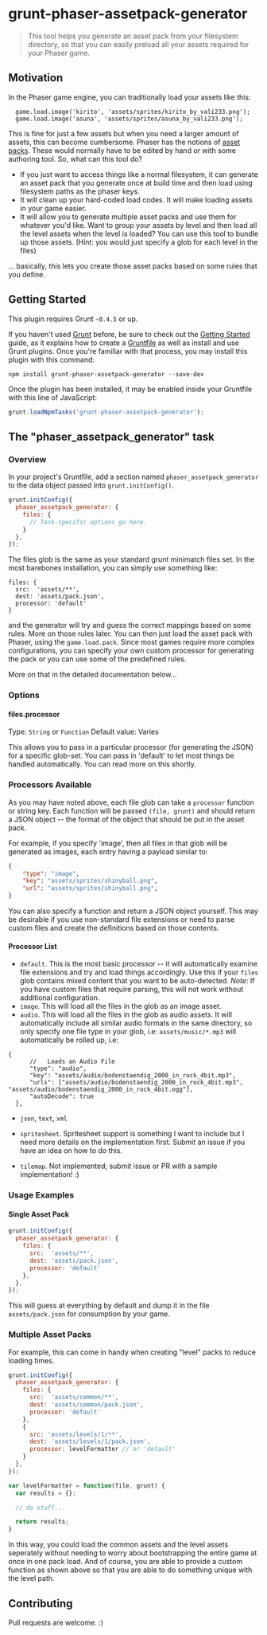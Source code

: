 # grunt-phaser-assetpack-generator

> This tool helps you generate an asset pack from your filesystem directory, so that you can easily preload all your assets required for your Phaser game.

## Motivation

In the Phaser game engine, you can traditionally load your assets like this:

```
  game.load.image('kirito', 'assets/sprites/kirito_by_vali233.png');
  game.load.image('asuna', 'assets/sprites/asuna_by_vali233.png');
```

This is fine for just a few assets but when you need a larger amount of assets,
this can become cumbersome. Phaser has the notions of [asset packs](http://www.html5gamedevs.com/topic/6807-new-phaser-asset-pack-feature-please-test/). These would normally have to be edited by hand or with some authoring tool. So, what can this tool do?

* If you just want to access things like a normal filesystem, it can generate an asset pack that you generate once at build time and then load using filesystem paths as the phaser keys.
* It will clean up your hard-coded load codes. It will make loading assets in your game easier.
* It will allow you to generate multiple asset packs and use them for whatever you'd like. Want to group your assets by level and then load all the level assets when the level is loaded? You can use this tool to bundle up those assets. (Hint:  you would just specify a glob for each level in the files)


... basically, this lets you create those asset packs based on some rules
that you define.

## Getting Started
This plugin requires Grunt `~0.4.5` or up.

If you haven't used [Grunt](http://gruntjs.com/) before, be sure to check out the [Getting Started](http://gruntjs.com/getting-started) guide, as it explains how to create a [Gruntfile](http://gruntjs.com/sample-gruntfile) as well as install and use Grunt plugins. Once you're familiar with that process, you may install this plugin with this command:

```shell
npm install grunt-phaser-assetpack-generator --save-dev
```

Once the plugin has been installed, it may be enabled inside your Gruntfile with this line of JavaScript:

```js
grunt.loadNpmTasks('grunt-phaser-assetpack-generator');
```

## The "phaser_assetpack_generator" task

### Overview
In your project's Gruntfile, add a section named `phaser_assetpack_generator` to the data object passed into `grunt.initConfig()`.

```js
grunt.initConfig({
  phaser_assetpack_generator: {
    files: {
      // Task-specific options go here.
    }
  },
});
```

The files glob is the same as your standard grunt minimatch files set. In the most barebones installation, you can simply use something like:

```
files: {
  src:  'assets/**',
  dest: 'assets/pack.json',
  processor: 'default'
}
```
and the generator will try and guess the correct mappings based on some rules. More on those rules later. You can then just load the asset pack with Phaser, using
the `game.load.pack`. Since most games require more complex configurations, you can specify your own custom processor for generating the pack or you can use some of the
predefined rules.

More on that in the detailed documentation below...

### Options

#### files.processor
Type: `String` or `Function`
Default value: Varies

This allows you to pass in a particular processor (for generating the JSON) for a specific glob-set. You can pass in 'default' to let most things be handled
automatically. You can read more on this shortly.

### Processors Available

As you may have noted above, each file glob can take a `processor` function or string key. Each function will be passed `(file, grunt)` and should return a JSON object -- the format of the object that should be put in the asset pack.

For example, if you specify 'image', then all files in that glob will be generated as images, each entry having a payload similar to:

```json
{
    "type": "image",
    "key": "assets/sprites/shinyball.png",
    "url": "assets/sprites/shinyball.png",
}
```

You can also specify a function and return a JSON object yourself. This
may be desirable if you use non-standard file extensions or need to parse
custom files and create the definitions based on those contents.

 #### Processor List

 * `default`. This is the most basic processor -- it will automatically examine file extensions and try and load things accordingly. Use this if your `files` glob contains mixed content that you want to be auto-detected. *Note*: If you have custom files that require parsing, this will not work without additional configuration.
 * `image`. This will load all the files in the glob as an image asset.
 * `audio`. This will load all the files in the glob as audio assets. It will automatically include all similar audio formats in the same directory, so only specify one file type in your glob, i.e: `assets/music/*.mp3` will automatically be rolled up, i.e:

 ```
 {
       //   Loads an Audio File
       "type": "audio",
       "key": "assets/audio/bodenstaendig_2000_in_rock_4bit.mp3",
       "urls": ["assets/audio/bodenstaendig_2000_in_rock_4bit.mp3", "assets/audio/bodenstaendig_2000_in_rock_4bit.ogg"],
       "autoDecode": true
   },
 ```

* `json`, `text`, `xml`
* `spritesheet`. Spritesheet support is something I want to include but I need more details on the implementation first. Submit an issue if you have an idea on how to do this.

* `tilemap`. Not implemented; submit issue or PR with a sample implementation! :)

### Usage Examples

#### Single Asset Pack

```js
grunt.initConfig({
  phaser_assetpack_generator: {
    files: {
      src:  'assets/**',
      dest: 'assets/pack.json',
      processor: 'default'
    },
  },
});
```

This will guess at everything by default and dump it in the file `assets/pack.json` for consumption by your game.

### Multiple Asset Packs

For example, this can come in handy when creating "level" packs to reduce loading times.


```js
grunt.initConfig({
  phaser_assetpack_generator: {
    files: {
      src:  'assets/common/**',
      dest: 'assets/common/pack.json',
      processor: 'default'
    },
    {
      src: 'assets/levels/1/**',
      dest: 'assets/levels/1/pack.json',
      processor: levelFormatter // or 'default'
    }
  },
});

var levelFormatter = function(file, grunt) {
  var results = {};

  // do stuff...

  return results;
}
```

In this way, you could load the common assets and the level assets seperately
without needing to worry about bootstrapping the entire game at once in one pack load. And of course, you are able to provide a custom function as shown above so that you are able to do something unique with the level path.

## Contributing

Pull requests are welcome. :)
